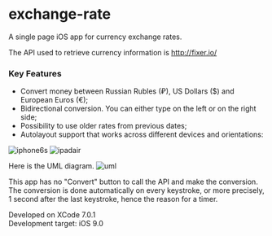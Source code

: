 # exchange-rate
A single page iOS app for currency exchange rates.

The API used to retrieve currency information is http://fixer.io/  

### Key Features
 - Convert money between Russian Rubles (₽), US Dollars ($) and European Euros (€); 
 - Bidirectional conversion. You can either type on the left or on the right side;
 - Possibility to use older rates from previous dates;
 - Autolayout support that works across different devices and orientations:
 
![iphone6s](https://user-images.githubusercontent.com/428736/28249458-e88566f6-6a5e-11e7-8196-c565e272cb0a.png)
![ipadair](https://user-images.githubusercontent.com/428736/28249462-06a9e10c-6a5f-11e7-8af9-c34c2392e49c.png)

Here is the UML diagram.
![uml](https://user-images.githubusercontent.com/428736/28249889-078eafdc-6a67-11e7-8d94-91bbb9214e4c.png)

This app has no "Convert" button to call the API and make the conversion.  
The conversion is done automatically on every keystroke, or more precisely, 1 second after the last keystroke, hence the reason for a timer.

Developed on XCode 7.0.1  
Development target: iOS 9.0

